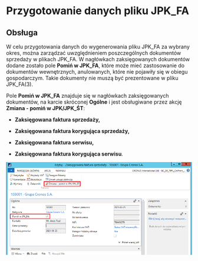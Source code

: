 # Przygotowanie danych pliku JPK\_FA

## Obsługa 

W celu przygotowania danych do wygenerowania pliku JPK\_FA za wybrany
okres, można zarządzać uwzględnieniem poszczególnych dokumentów
sprzedaży w plikach JPK\_FA. W nagłówkach zaksięgowanych dokumentów
dodane zostało pole **Pomiń w JPK\_FA**, które może mieć zastosowanie
do dokumentów wewnętrznych, anulowanych, które nie pojawiły się w
obiegu gospodarczym. Takie dokumenty nie muszą być prezentowane w
pliku JPK\_FA(3).

Pole **Pomiń w JPK\_FA** znajduje się w nagłówkach zaksięgowanych
dokumentów, na karcie skróconej **Ogólne** i jest obsługiwane przez
akcję **Zmiana - pomiń w JPK/JPK\_ŚT**:

-   **Zaksięgowana faktura sprzedaży,**

-   **Zaksięgowana faktura korygująca sprzedaży,**

-   **Zaksięgowana faktura serwisu,**

-   **Zaksięgowana faktura korygująca serwisu**.

  ![](media/image510.png)